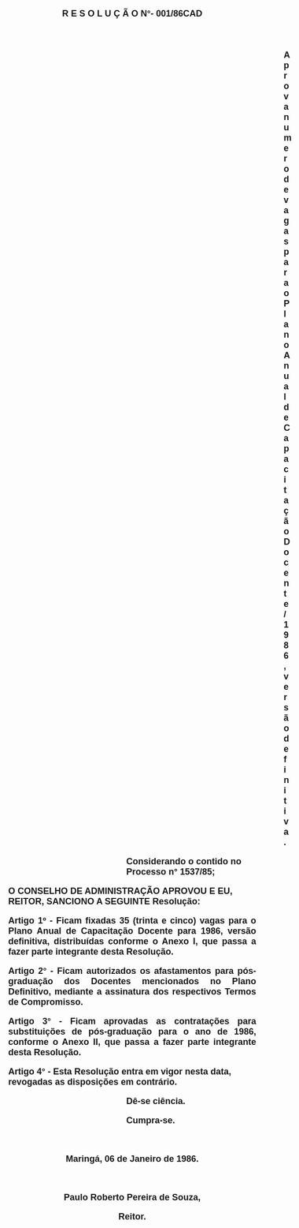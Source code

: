 <BODY>

<B><FONT FACE="Arial" SIZE=4><P ALIGN="CENTER">R E S O L U &Ccedil; &Atilde; O N°- 001/86CAD</P>
<P ALIGN="CENTER"></P>
<P ALIGN="CENTER">&nbsp;</P><DIR>
<DIR>
<DIR>
<DIR>
<DIR>
<DIR>
<DIR>
<DIR>
<DIR>
<DIR>
<DIR>
<DIR>
<DIR>
<DIR>

<P ALIGN="JUSTIFY">Aprova numero de vagas para o Plano Anual de Capacita&ccedil;&atilde;o Docente/1986, vers&atilde;o definitiva.</P>
</B></DIR>
</DIR>
</DIR>
</DIR>
</DIR>
</DIR>
</DIR>
</DIR>

<P>Considerando o contido no Processo n° 1537/85;</P>
</DIR>
</DIR>
</DIR>
</DIR>
</DIR>
</DIR>

<P>O CONSELHO DE ADMINISTRA&Ccedil;&Atilde;O APROVOU E EU, REITOR, SANCIONO A SEGUINTE Resolu&ccedil;&atilde;o:</P>

<P ALIGN="JUSTIFY">Artigo 1º - Ficam fixadas 35 (trinta e cinco) vagas para o Plano Anual de Capacita&ccedil;&atilde;o Docente para 1986, vers&atilde;o definitiva, distribu&iacute;das conforme o Anexo I, que passa a fazer parte integrante desta Resolu&ccedil;&atilde;o.</P>
<P ALIGN="JUSTIFY">Artigo 2° - Ficam autorizados os afastamentos para p&oacute;s-gradua&ccedil;&atilde;o dos Docentes mencionados no Plano Definitivo, mediante a assinatura dos respectivos Termos de Compromisso.</P>
<P ALIGN="JUSTIFY">Artigo 3° - Ficam aprovadas as contrata&ccedil;&otilde;es para substitui&ccedil;&otilde;es de p&oacute;s-gradua&ccedil;&atilde;o para o ano de 1986, conforme o Anexo II, que passa a fazer parte integrante desta Resolu&ccedil;&atilde;o.</P>
<P>Artigo 4° - Esta Resolu&ccedil;&atilde;o entra em vigor nesta data, revogadas as disposi&ccedil;&otilde;es em contr&aacute;rio.</P><DIR>
<DIR>
<DIR>
<DIR>
<DIR>
<DIR>

<P>D&ecirc;-se ci&ecirc;ncia. </P>
<P>Cumpra-se.</P>
<P ALIGN="CENTER"></P>
<P ALIGN="CENTER">&nbsp;</P></DIR>
</DIR>
</DIR>
</DIR>
</DIR>
</DIR>

<P ALIGN="CENTER">Maring&aacute;, 06 de Janeiro de 1986.</P>
<P ALIGN="CENTER"></P>
<P ALIGN="CENTER">&nbsp;</P>
<P ALIGN="CENTER">Paulo Roberto Pereira de Souza,</P>
<P ALIGN="CENTER">Reitor.</P></FONT></BODY>
